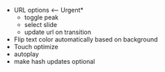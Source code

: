 
- URL options <-- Urgent*
  - toggle peak
  - select slide
  - update url on transition
- Flip text color automatically based on background
- Touch optimize
- autoplay
- make hash updates optional
